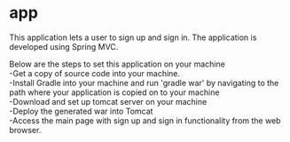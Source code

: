 # app

This application lets a user to sign up and sign in. The application is developed using Spring MVC.

Below are the steps to set this application on your machine
<br/>-Get a copy of source code into your machine.
<br/>-Install Gradle into your machine and run 'gradle war' by navigating to the path where your application is copied on to your machine
<br/>-Download and set up tomcat server on your machine
<br/>-Deploy the generated war into Tomcat
<br/>-Access the main page with sign up and sign in functionality from the web browser.
